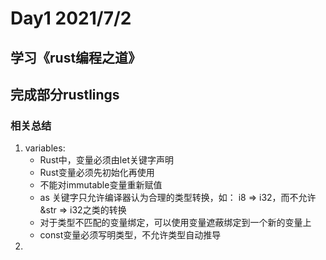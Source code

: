 # Day1 2021/7/2

## 学习《rust编程之道》


## 完成部分rustlings
### 相关总结
1. variables:
   - Rust中，变量必须由let关键字声明
   - Rust变量必须先初始化再使用
   - 不能对immutable变量重新赋值
   - as 关键字只允许编译器认为合理的类型转换，如： i8 => i32，而不允许 &str => i32之类的转换
   - 对于类型不匹配的变量绑定，可以使用变量遮蔽绑定到一个新的变量上
   - const变量必须写明类型，不允许类型自动推导
2. 